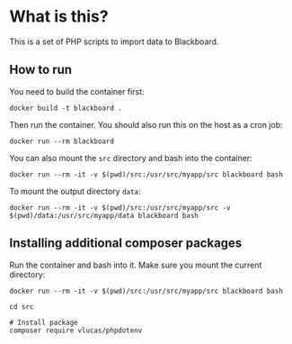 # What is this?

This is a set of PHP scripts to import data to Blackboard.

## How to run

You need to build the container first:

```
docker build -t blackboard .
```

Then run the container. You should also run this on the host as a cron job:

```
docker run --rm blackboard
```

You can also mount the `src` directory and bash into the container:

```
docker run --rm -it -v $(pwd)/src:/usr/src/myapp/src blackboard bash
```

To mount the output directory `data`:

```
docker run --rm -it -v $(pwd)/src:/usr/src/myapp/src -v $(pwd)/data:/usr/src/myapp/data blackboard bash
```


## Installing additional composer packages

Run the container and bash into it. Make sure you mount the current directory:

```
docker run --rm -it -v $(pwd)/src:/usr/src/myapp/src blackboard bash

cd src

# Install package
composer require vlucas/phpdotenv
```